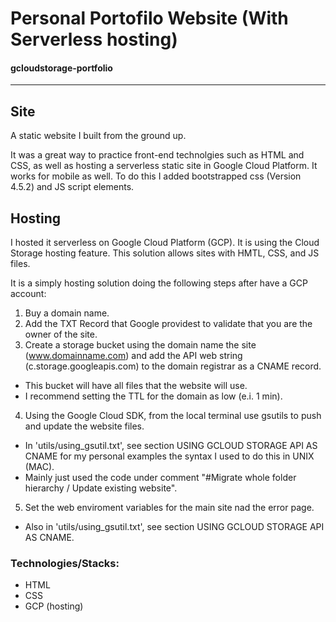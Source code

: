 # Personal Portofilo Website (With Serverless hosting)

#### gcloudstorage-portfolio
-----
## Site
A static website I built from the ground up.

It was a great way to practice front-end technolgies such as HTML and CSS, as well as hosting a serverless static site in Google Cloud Platform. 
It works for mobile as well. To do this I added bootstrapped css (Version 4.5.2) and JS script elements.

## Hosting
I hosted it serverless on Google Cloud Platform (GCP). It is using the Cloud Storage hosting feature.
This solution allows sites with HMTL, CSS, and JS files.

It is a simply hosting solution doing the following steps after have a GCP account:
1) Buy a domain name.
2) Add the TXT Record that Google providest to validate that you are the owner of the site.
3) Create a storage bucket using the domain name the site (www.domainname.com) and add the API web string (c.storage.googleapis.com) to the domain registrar as a CNAME record.
  - This bucket will have all files that the website will use.
  - I recommend setting the TTL for the domain as low (e.i. 1 min).
4) Using the Google Cloud SDK, from the local terminal use gsutils to push and update the website files. 
  - In 'utils/using_gsutil.txt', see section USING GCLOUD STORAGE API AS CNAME for my personal examples the syntax I used to do this in UNIX (MAC).
  - Mainly just used the code under comment "#Migrate whole folder hierarchy / Update existing website".
5) Set the web enviroment variables for the main site nad the error page.
  - Also in 'utils/using_gsutil.txt', see section USING GCLOUD STORAGE API AS CNAME.

### Technologies/Stacks:
- HTML
- CSS
- GCP (hosting)
